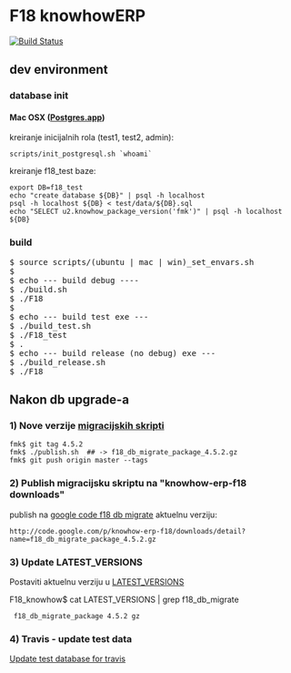 # F18 knowhowERP

[![Build
Status](https://secure.travis-ci.org/knowhow/F18_knowhow.png?branch=master)](https://travis-ci.org/knowhow/F18_knowhow)

## dev environment

### database init

#### Mac OSX ([Postgres.app](http://postgresapp.com))

kreiranje inicijalnih rola (test1, test2, admin):

    scripts/init_postgresql.sh `whoami`

kreiranje f18_test baze:

    export DB=f18_test
    echo "create database ${DB}" | psql -h localhost
    psql -h localhost ${DB} < test/data/${DB}.sql 
    echo "SELECT u2.knowhow_package_version('fmk')" | psql -h localhost ${DB} 

### build

<pre>
$ source scripts/(ubuntu | mac | win)_set_envars.sh
$
$ echo --- build debug ----
$ ./build.sh
$ ./F18
$ 
$ echo --- build test exe ---
$ ./build_test.sh
$ ./F18_test
$ .
$ echo --- build release (no debug) exe ---
$ ./build_release.sh
$ ./F18
</pre>


## Nakon db upgrade-a

### 1) Nove verzije [migracijskih skripti](https://github.com/knowhow/fmk/blob/master/publish.sh)

    fmk$ git tag 4.5.2
    fmk$ ./publish.sh  ## -> f18_db_migrate_package_4.5.2.gz
    fmk$ git push origin master --tags
 

### 2) Publish migracijsku skriptu na "knowhow-erp-f18 downloads"

publish na [google code f18 db migrate](http://code.google.com/p/knowhow-erp-f18/downloads/list?can=2&q=db+migrate) aktuelnu verziju:

    http://code.google.com/p/knowhow-erp-f18/downloads/detail?name=f18_db_migrate_package_4.5.2.gz

### 3) Update LATEST_VERSIONS

Postaviti aktuelnu verziju u [LATEST_VERSIONS](https://github.com/knowhow/F18_knowhow/blob/master/LATEST_VERSIONS#L1)

F18_knowhow$ cat LATEST_VERSIONS | grep f18_db_migrate
    
     f18_db_migrate_package 4.5.2 gz

### 4) Travis - update test data

[Update test database for travis](https://github.com/knowhow/F18_knowhow/blob/master/TRAVIS.md)
